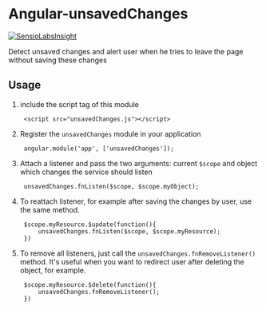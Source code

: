 Angular-unsavedChanges
======================

[![SensioLabsInsight](https://insight.sensiolabs.com/projects/3e29e5ef-977a-4c86-908a-3557aa6193c6/big.png)](https://insight.sensiolabs.com/projects/3e29e5ef-977a-4c86-908a-3557aa6193c6)

Detect unsaved changes and alert user when he tries to leave the page without saving these changes

Usage
--------

1. include the script tag of this module

        <script src="unsavedChanges.js"></script>

2. Register the `unsavedChanges` module in your application

        angular.module('app', ['unsavedChanges']);

3. Attach a listener and pass the two arguments: current `$scope` and object which changes the service should listen

        unsavedChanges.fnListen($scope, $scope.myObject);

4. To reattach listener, for example after saving the changes by user, use the same method.
    
        $scope.myResource.$update(function(){
            unsavedChanges.fnListen($scope, $scope.myResource);
        })    

5. To remove all listeners, just call the `unsavedChanges.fnRemoveListener()` method. It's useful when you want to redirect user after deleting the object, for example.
        
        $scope.myResource.$delete(function(){
            unsavedChanges.fnRemoveListener();
        })
